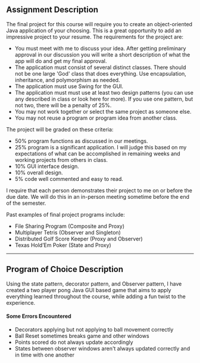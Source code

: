 ## Assignment Description

The final project for this course will require you to create an object-oriented Java application of your choosing. This is a great opportunity to add an impressive project to your resume. The requirements for the project are:
- You must meet with me to discuss your idea. After getting preliminary approval in our discussion you will write a short description of what the app will do and get my final approval. 
- The application must consist of several distinct classes. There should not be one large 'God' class that does everything. Use encapsulation, inheritance, and polymorphism as needed.
- The application must use Swing for the GUI. 
- The application must must use at least two design patterns (you can use any described in class or look here for more). If you use one pattern, but not two, there will be a penalty of 25%.
- You may not work together or select the same project as someone else. 
- You may not reuse a program or program idea from another class. 
 
The project will be graded on these criteria: 
- 50% program functions as discussed in our meetings.
- 25% program is a significant application. I will judge this based on my expectations of what can be accomplished in remaining weeks and working projects from others in class.
- 10% GUI interface design.
- 10% overall design.
- 5% code well commented and easy to read. 
 
I require that each person demonstrates their project to me on or before the due date. We will do this in an in-person meeting sometime before the end of the semester.
 
Past examples of final project programs include: 
- File Sharing Program (Composite and Proxy)
- Multiplayer Tetris (Observer and Singleton)
- Distributed Golf Score Keeper (Proxy and Observer)
- Texas Hold’Em Poker (State and Proxy)

---
## Program of Choice Description
Using the state pattern, decorator pattern, and Observer pattern, I have created a two player pong Java GUI based game that aims to apply everything learned throughout the course, while adding a fun twist to the experience.

#### Some Errors Encountered
- Decorators applying but not applying to ball movement correctly
- Ball Reset sometimes breaks game and other windows
- Points scored do not always update accordingly
- States between observer windows aren't always updated correctly and in time with one another
